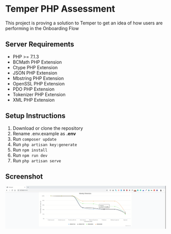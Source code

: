 # Temper PHP Assessment

This project is proving a solution to Temper to get an idea of how users are performing in the Onboarding Flow

## Server Requirements

- PHP >= 7.1.3
- BCMath PHP Extension
- Ctype PHP Extension
- JSON PHP Extension
- Mbstring PHP Extension
- OpenSSL PHP Extension
- PDO PHP Extension
- Tokenizer PHP Extension
- XML PHP Extension
 
## Setup Instructions

1. Download or clone the repository
2. Rename .env.example as **.env**
3. Run `composer update`
4. Run `php artisan key:generate`
5. Run `npm install`
6. Run `npm run dev`
7. Run `php artisan serve`

## Screenshot

![Alt text](screenshot/screenshot.png)
